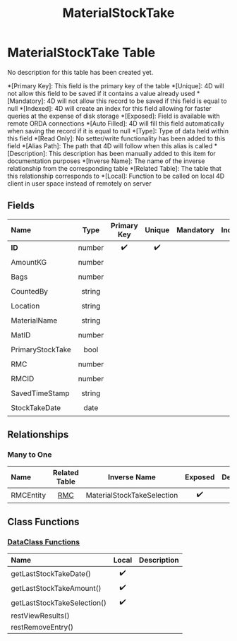 ﻿---
layout: default
title: MaterialStockTake
parent: Tables
---
# MaterialStockTake Table
No description for this table has been created yet.

*[Primary Key]: This field is the primary key of the table
*[Unique]: 4D will not allow this field to be saved if it contains a value already used
*[Mandatory]: 4D will not allow this record to be saved if this field is equal to null
*[Indexed]: 4D will create an index for this field allowing for faster queries at the expense of disk storage
*[Exposed]: Field is available with remote ORDA connections
*[Auto Filled]: 4D will fill this field automatically when saving the record if it is equal to null
*[Type]: Type of data held within this field
*[Read Only]: No setter/write functionality has been added to this field
*[Alias Path]: The path that 4D will follow when this alias is called
*[Description]: This description has been manually added to this item for documentation purposes
*[Inverse Name]: The name of the inverse relationship from the corresponding table
*[Related Table]: The table that this relationship corresponds to
*[Local]: Function to be called on local 4D client in user space instead of remotely on server
## Fields

|Name|Type|Primary Key|Unique|Mandatory|Indexed|Exposed|Auto Filled|Description|
|:---|:---:|:---:|:---:|:---:|:---:|:---:|:---:|:---:|
|**ID**|number|✔️|✔️||✔️|✔️|✔️||
|AmountKG|number|||||✔️|||
|Bags|number|||||✔️|||
|CountedBy|string|||||✔️|||
|Location|string|||||✔️|||
|MaterialName|string|||||✔️|||
|MatID|number||||✔️|✔️|||
|PrimaryStockTake|bool||||✔️|✔️|||
|RMC|number|||||✔️|||
|RMCID|number|||||✔️|||
|SavedTimeStamp|string|||||✔️|||
|StockTakeDate|date||||✔️|✔️|||

## Relationships
### Many to One

|Name|Related Table|Inverse Name|Exposed|Description|
|:---|:---:|:---:|:---:|:---:|
|RMCEntity|[RMC](RMC.md)|MaterialStockTakeSelection|✔️||

## Class Functions

### [DataClass Functions](https://github.com/synthotec/SynthoTec-4D/blob/main/Project/Sources/Classes/MaterialStockTake.4dm)

|Name|Local|Description|
|:---|:---:|:---:|
|getLastStockTakeDate()|✔️||
|getLastStockTakeAmount()|✔️||
|getLastStockTakeSelection()|✔️||
|restViewResults()|||
|restRemoveEntry()|||